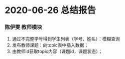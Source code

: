 # 2020-06-26 总结报告
### 陈伊雯 教师模块
1. 通过不完整学号得到学生列表（学号、姓名）：模糊查询
2. 发布教师课题：向topic表中插入数据；
3. 由教师id获取topic内容（课题id，课题状态）；
